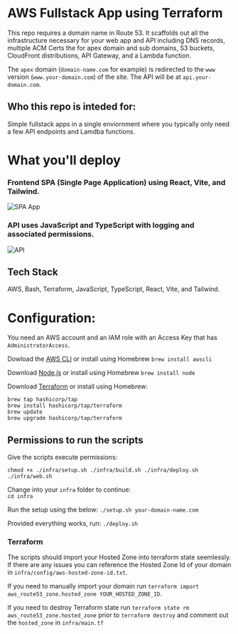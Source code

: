 # AWS Fullstack App using Terraform

This repo requires a domain name in Route 53. It scaffolds out all the infrastructure necessary for your web app and API including DNS records, multiple ACM Certs the for apex domain and sub domains, S3 buckets, CloudFront distributions, API Gateway, and a Lambda function.

The `apex` domain (`domain-name.com` for example) is redirected to the `www` version (`www.your-domain.com`) of the site. The API will be at `api.your-domain.com`.

## Who this repo is inteded for:

Simple fullstack apps in a single enviornment where you typically only need a few API endpoints and Lamdba functions.

# What you'll deploy

### Frontend SPA (Single Page Application) using React, Vite, and Tailwind.

![SPA App](https://raw.githubusercontent.com/aaronwht/aws-fullstack/main/readme/aws-spa.png)

### API uses JavaScript and TypeScript with logging and associated permissions.

![API](https://raw.githubusercontent.com/aaronwht/aws-fullstack/main/readme/lambda-basic.png)

## Tech Stack

AWS, Bash, Terraform, JavaScript, TypeScript, React, Vite, and Tailwind.

# Configuration:

You need an AWS account and an IAM role with an Access Key that has `AdministratorAccess`.

Dowload the [AWS CLI](https://aws.amazon.com/cli/) or install using Homebrew `brew install awscli`

Download [Node.js](https://nodejs.org) or install using Homebrew `brew install node`

Download [Terraform](https://www.terraform.io/) or install using Homebrew:

```
brew tap hashicorp/tap
brew install hashicorp/tap/terraform
brew update
brew upgrade hashicorp/tap/terraform
```

## Permissions to run the scripts

Give the scripts execute permissions:

```
chmod +x ./infra/setup.sh ./infra/build.sh ./infra/deploy.sh ./infra/web.sh
```

Change into your `infra` folder to continue:  
`cd infra`

Run the setup using the below:
`./setup.sh your-domain-name.com`

Provided everything works, run:
`./deploy.sh`

### Terraform

The scripts should import your Hosted Zone into terraform state seemlessly. If there are any issues you can reference the Hosted Zone Id of your domain in `infra/config/aws-hosted-zone-id.txt`.

If you need to manually import your domain run `terraform import aws_route53_zone.hosted_zone YOUR_HOSTED_ZONE_ID`.

If you need to destroy Terraform state run `terraform state rm aws_route53_zone.hosted_zone` prior to `terraform destroy` and comment out the `hosted_zone` in `infra/main.tf`
